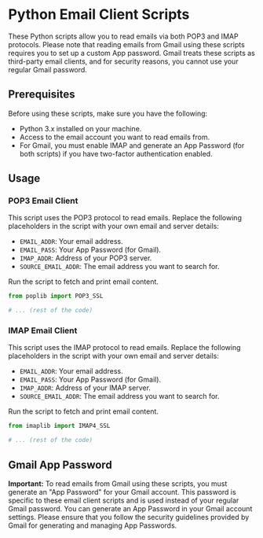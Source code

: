 # Python Email Client Scripts

These Python scripts allow you to read emails via both POP3 and IMAP protocols. Please note that reading emails from Gmail using these scripts requires you to set up a custom App password. Gmail treats these scripts as third-party email clients, and for security reasons, you cannot use your regular Gmail password. 

## Prerequisites

Before using these scripts, make sure you have the following:

- Python 3.x installed on your machine.
- Access to the email account you want to read emails from.
- For Gmail, you must enable IMAP and generate an App Password (for both scripts) if you have two-factor authentication enabled.

## Usage

### POP3 Email Client

This script uses the POP3 protocol to read emails. Replace the following placeholders in the script with your own email and server details:

- `EMAIL_ADDR`: Your email address.
- `EMAIL_PASS`: Your App Password (for Gmail).
- `IMAP_ADDR`: Address of your POP3 server.
- `SOURCE_EMAIL_ADDR`: The email address you want to search for.

Run the script to fetch and print email content.

```python
from poplib import POP3_SSL

# ... (rest of the code)
```

### IMAP Email Client

This script uses the IMAP protocol to read emails. Replace the following placeholders in the script with your own email and server details:

- `EMAIL_ADDR`: Your email address.
- `EMAIL_PASS`: Your App Password (for Gmail).
- `IMAP_ADDR`: Address of your IMAP server.
- `SOURCE_EMAIL_ADDR`: The email address you want to search for.

Run the script to fetch and print email content.

```python
from imaplib import IMAP4_SSL

# ... (rest of the code)
```

## Gmail App Password

**Important:** To read emails from Gmail using these scripts, you must generate an "App Password" for your Gmail account. This password is specific to these email client scripts and is used instead of your regular Gmail password. You can generate an App Password in your Gmail account settings. Please ensure that you follow the security guidelines provided by Gmail for generating and managing App Passwords.

